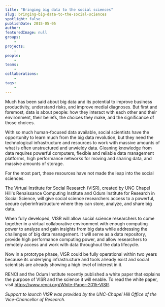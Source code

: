 ```yaml
---
title: "Bringing big data to the social sciences"
slug: bringing-big-data-to-the-social-sciences
spotlight: false
publishDate: 2015-05-05
author: 
featuredImage: null
groups:
    - 
projects:
    - 
people:
    - 
teams: 
    - 
collaborations:
    - 
tags:
    - 
---
```

Much has been said about big data and its potential to improve business productivity, understand risks, and improve medial diagnoses. But first and foremost, data is about people: how they interact with each other and their environment, their beliefs, the choices they make, and the significance of those choices.

With so much human-focused data available, social scientists have the opportunity to learn much from the big data revolution, but they need the technological infrastructure and resources to work with massive amounts of what is often unstructured and unwieldy data. Gleaning knowledge from data requires powerful computers, flexible and reliable data management platforms, high performance networks for moving and sharing data, and massive amounts of storage.



For the most part, these resources have not made the leap into the social sciences.

The Virtual Institute for Social Research (VISR), created by UNC Chapel Hill's Renaissance Computing Institute and Odum Institute for Research in Social Science, will give social science researchers access to a powerful, secure cyberinfrastructure where they can store, analyze, and share big data.

When fully developed, VISR will allow social science researchers to come together in a virtual collaborative environment with enough computing power to analyze and gain insights from big data while addressing the challenges of big data management. It will serve as a data repository, provide high performance computing power, and allow researchers to remotely access and work with data throughout the data lifecycle.

Now in a prototype phase, VISR could be fully operational within two years because its underlying infrastructure and tools already exist and social scientists are already showing a high level of interest in it.

RENCI and the Odum Institute recently published a white paper that explains the purpose of VISR and the science it will enable. To read the white paper, visit <a href="https://www.renci.org/White-Paper-2015-VISR">https://www.renci.org/White-Paper-2015-VISR</a>.

<em>Support to launch VISR was provided by the UNC-Chapel Hill Office of the Vice-Chancellor of Research.</em>
